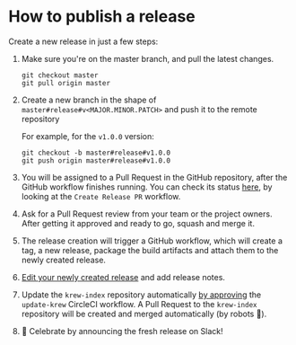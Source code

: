 # How to publish a release

Create a new release in just a few steps:

1. Make sure you're on the master branch, and pull the latest changes.

    ```
    git checkout master
    git pull origin master
    ```

2. Create a new branch in the shape of `master#release#v<MAJOR.MINOR.PATCH>` and push it to the remote repository

    For example, for the `v1.0.0` version:

    ```
    git checkout -b master#release#v1.0.0
    git push origin master#release#v1.0.0
    ```

3. You will be assigned to a Pull Request in the GitHub repository, after the GitHub workflow finishes running. You can check its status [here](https://github.com/giantswarm/kubectl-gs/actions), by looking at the `Create Release PR` workflow.

4. Ask for a Pull Request review from your team or the project owners. After getting it approved and ready to go, squash and merge it.

5. The release creation will trigger a GitHub workflow, which will create a tag, a new release, package the build artifacts and attach them to the newly created release.

6. [Edit your newly created release](https://github.com/giantswarm/kubectl-gs/releases) and add release notes. 

7. Update the `krew-index` repository automatically [by approving](https://app.circleci.com/pipelines/github/giantswarm/kubectl-gs) the `update-krew` CircleCI workflow. A Pull Request to the `krew-index` repository will be created and merged automatically (by robots 🤖).

8. 🎉 Celebrate by announcing the fresh release on Slack! 
